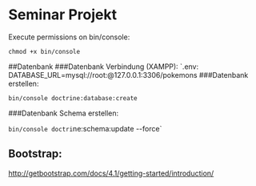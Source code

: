 # Seminar Projekt

Execute permissions on bin/console:

`chmod +x bin/console`

##Datenbank
###Datenbank Verbindung (XAMPP):
`.env: DATABASE_URL=mysql://root:@127.0.0.1:3306/pokemons
###Datenbank erstellen:

`bin/console doctrine:database:create`

###Datenbank Schema erstellen:

`bin/console doctri`ne:schema:update --force`


## Bootstrap:
http://getbootstrap.com/docs/4.1/getting-started/introduction/
